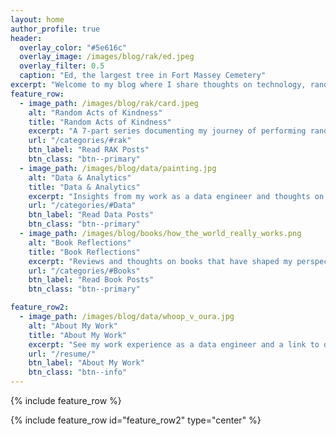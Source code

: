 ```yaml
---
layout: home
author_profile: true
header:
  overlay_color: "#5e616c"
  overlay_image: /images/blog/rak/ed.jpeg
  overlay_filter: 0.5
  caption: "Ed, the largest tree in Fort Massey Cemetery"
excerpt: "Welcome to my blog where I share thoughts on technology, random acts of kindness, and reflections on books that have shaped my perspective."
feature_row:
  - image_path: /images/blog/rak/card.jpeg
    alt: "Random Acts of Kindness"
    title: "Random Acts of Kindness"
    excerpt: "A 7-part series documenting my journey of performing random acts of kindness in my community."
    url: "/categories/#rak"
    btn_label: "Read RAK Posts"
    btn_class: "btn--primary"
  - image_path: /images/blog/data/painting.jpg
    alt: "Data & Analytics"
    title: "Data & Analytics"
    excerpt: "Insights from my work as a data engineer and thoughts on effective data visualization and dbt development."
    url: "/categories/#Data"
    btn_label: "Read Data Posts"
    btn_class: "btn--primary"
  - image_path: /images/blog/books/how_the_world_really_works.png
    alt: "Book Reflections"
    title: "Book Reflections"
    excerpt: "Reviews and thoughts on books that have shaped my perspective on the world and how it really works."
    url: "/categories/#Books"
    btn_label: "Read Book Posts"
    btn_class: "btn--primary"

feature_row2:
  - image_path: /images/blog/data/whoop_v_oura.jpg
    alt: "About My Work"
    title: "About My Work"
    excerpt: "See my work experience as a data engineer and a link to download my resume."
    url: "/resume/"
    btn_label: "About My Work"
    btn_class: "btn--info"
---
```


{% include feature_row %}

{% include feature_row id="feature_row2" type="center" %}
